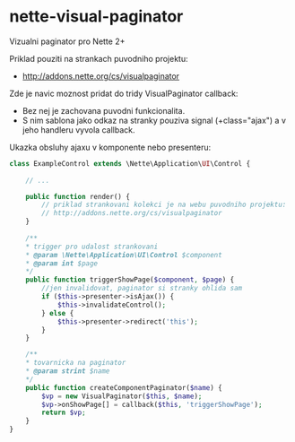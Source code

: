 nette-visual-paginator
======================
Vizualni paginator pro Nette 2+

Priklad pouziti na strankach puvodniho projektu:
- http://addons.nette.org/cs/visualpaginator

Zde je navic moznost pridat do tridy VisualPaginator callback:
- Bez nej je zachovana puvodni funkcionalita.
- S nim sablona jako odkaz na stranky pouziva signal (+class="ajax") a v jeho handleru vyvola callback.

Ukazka obsluhy ajaxu v komponente nebo presenteru:
```php
class ExampleControl extends \Nette\Application\UI\Control {
  
	// ...

	public function render() {
		// priklad strankovani kolekci je na webu puvodniho projektu:
		// http://addons.nette.org/cs/visualpaginator
	}
	
	/**
	* trigger pro udalost strankovani
	* @param \Nette\Application\UI\Control $component
	* @param int $page
	*/
	public function triggerShowPage($component, $page) {
		//jen invalidovat, paginator si stranky ohlida sam
		if ($this->presenter->isAjax()) {
			$this->invalidateControl();
		} else {
			$this->presenter->redirect('this');
		}
	}

	/**
	* tovarnicka na paginator
	* @param strint $name
	*/
	public function createComponentPaginator($name) {
  		$vp = new VisualPaginator($this, $name);
		$vp->onShowPage[] = callback($this, 'triggerShowPage');
		return $vp;
	}
}
```
